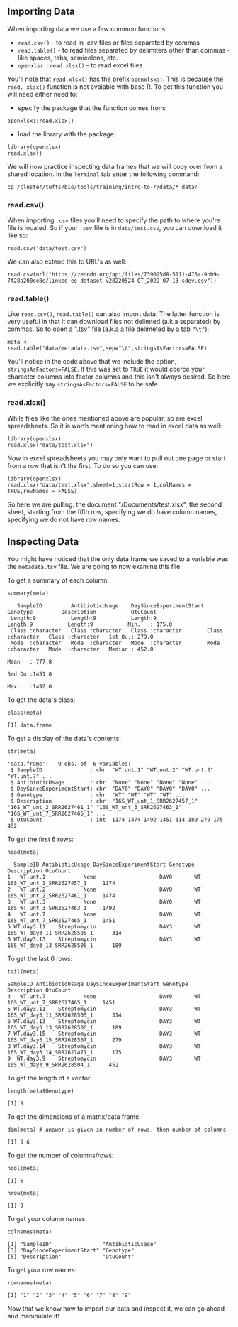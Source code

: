 ## Importing Data

When importing data we use a few common functions:

* ```read.csv()``` - to read in .csv files or files separated by commas
* ```read.table()``` - to read files separated by delimiters other than commas - like spaces, tabs, semicolons, etc.
* ```openxlsx::read.xlsx()``` - to read excel files

You'll note that ```read.xlsx()``` has the prefix ```openxlsx::```. This is because the ```read. xlsx()``` function is not avaiable with base R. To get this function you will need either need to:

- specify the package that the function comes from:
  
```
openxlsx::read.xlsx()
```
  
- load the library with the package:
  
```
library(openxlsx)
read.xlsx()
```

We will now practice inspecting data frames that we will copy over from a shared location. In the `Terminal` tab enter the following command:

```
cp /cluster/tufts/bio/tools/training/intro-to-r/data/* data/
```

### read.csv()

When importing `.csv` files you'll need to specify the path to where you're file is located. So if your `.csv` file is in `data/test.csv`, you can download it like so:

```
read.csv("data/test.csv")
```

We can also extend this to URL's as well:

```
read.csv(url("https://zenodo.org/api/files/739025d8-5111-476a-9bb9-7f28a200ce8e/linked-ee-dataset-v20220524-QT_2022-07-13-sdev.csv"))
```

### read.table()

Like ```read.csv()```, ```read.table()``` can also import data. The latter function is very useful in that it can download files not delimted (a.k.a separated) by commas. So to open a ".tsv" file (a.k.a a file delimeted by a tab ```"\t"```):

```
meta <- read.table("data/metadata.tsv",sep="\t",stringsAsFactors=FALSE)
```

You'll notice in the code above that we include the option, ```stringsAsFactors=FALSE```. If this was set to ```TRUE``` it would coerce your character columns into factor columns and this isn't always desired. So here we explicitly say ```stringsAsFactors=FALSE``` to be safe.

### read.xlsx()

While files like the ones mentioned above are popular, so are excel spreadsheets. So it is worth mentioning how to read in excel data as well:

```
library(openxlsx)      
read.xlsx("data/test.xlsx")
```

Now in excel spreadsheets you may only want to pull out one page or start from a row that isn't the first. To do so you can use:

```
library(openxlsx)
read.xlsx("data/test.xlsx",sheet=1,startRow = 1,colNames = TRUE,rowNames = FALSE)
```

So here we are pulling: the document "/Documents/test.xlsx", the second sheet, starting from the fifth row, specifying we do have column names, specifying we do not have row names. 

## Inspecting Data

You might have noticed that the only data frame we saved to a variable was the `metadata.tsv` file. We are going to now examine this file:

To get a summary of each column:

```
summary(meta)
```

```
   SampleID         AntibioticUsage    DaySinceExperimentStart   Genotype         Description           OtuCount     
 Length:9           Length:9           Length:9                Length:9           Length:9           Min.   : 175.0  
 Class :character   Class :character   Class :character        Class :character   Class :character   1st Qu.: 279.0  
 Mode  :character   Mode  :character   Mode  :character        Mode  :character   Mode  :character   Median : 452.0  
                                                                                                     Mean   : 777.8  
                                                                                                     3rd Qu.:1451.0  
                                                                                                     Max.   :1492.0 
```
    

To get the data's class:

```
class(meta)
```

```
[1] data.frame
```

To get a display of the data's contents:

```
str(meta)
```

```
'data.frame':	9 obs. of  6 variables:
 $ SampleID               : chr  "WT.unt.1" "WT.unt.2" "WT.unt.3" "WT.unt.7" ...
 $ AntibioticUsage        : chr  "None" "None" "None" "None" ...
 $ DaySinceExperimentStart: chr  "DAY0" "DAY0" "DAY0" "DAY0" ...
 $ Genotype               : chr  "WT" "WT" "WT" "WT" ...
 $ Description            : chr  "16S_WT_unt_1_SRR2627457_1" "16S_WT_unt_2_SRR2627461_1" "16S_WT_unt_3_SRR2627463_1" "16S_WT_unt_7_SRR2627465_1" ...
 $ OtuCount               : int  1174 1474 1492 1451 314 189 279 175 452
```

 
To get the first 6 rows:

```
head(meta)
```

```
  SampleID AntibioticUsage DaySinceExperimentStart Genotype                 Description OtuCount
1   WT.unt.1            None                    DAY0       WT   16S_WT_unt_1_SRR2627457_1     1174
2   WT.unt.2            None                    DAY0       WT   16S_WT_unt_2_SRR2627461_1     1474
3   WT.unt.3            None                    DAY0       WT   16S_WT_unt_3_SRR2627463_1     1492
4   WT.unt.7            None                    DAY0       WT   16S_WT_unt_7_SRR2627465_1     1451
5 WT.day3.11    Streptomycin                    DAY3       WT 16S_WT_day3_11_SRR2628505_1      314
6 WT.day3.13    Streptomycin                    DAY3       WT 16S_WT_day3_13_SRR2628506_1      189
```
    

To get the last 6 rows:

```
tail(meta)
```

```
SampleID AntibioticUsage DaySinceExperimentStart Genotype                 Description OtuCount
4   WT.unt.7            None                    DAY0       WT   16S_WT_unt_7_SRR2627465_1     1451
5 WT.day3.11    Streptomycin                    DAY3       WT 16S_WT_day3_11_SRR2628505_1      314
6 WT.day3.13    Streptomycin                    DAY3       WT 16S_WT_day3_13_SRR2628506_1      189
7 WT.day3.15    Streptomycin                    DAY3       WT 16S_WT_day3_15_SRR2628507_1      279
8 WT.day3.14    Streptomycin                    DAY3       WT 16S_WT_day3_14_SRR2627471_1      175
9  WT.day3.9    Streptomycin                    DAY3       WT  16S_WT_day3_9_SRR2628504_1      452
```
    

To get the length of a vector:

```
length(meta$Genotype)
```

```
[1] 9
```

To get the dimensions of a matrix/data frame:

```
dim(meta) # answer is given in number of rows, then number of columns
```

```
[1] 9 6
```

To get the number of columns/rows:

```
ncol(meta)
```

```
[1] 6
```

```
nrow(meta)
```

```
[1] 9
```

To get your column names:

```
colnames(meta)
```

```
[1] "SampleID"                "AntibioticUsage"        
[3] "DaySinceExperimentStart" "Genotype"               
[5] "Description"             "OtuCount" 
```

To get your row names:

```
rownames(meta)
```

```
[1] "1" "2" "3" "4" "5" "6" "7" "8" "9"
```

Now that we know how to import our data and inspect it, we can go ahead and manipulate it!
